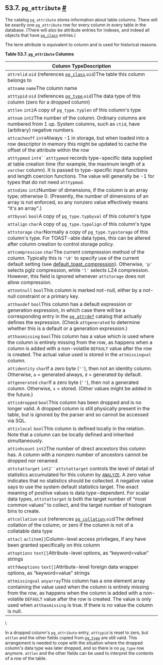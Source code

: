 ## 53.7. `pg_attribute` [#](#CATALOG-PG-ATTRIBUTE)

The catalog `pg_attribute` stores information about table columns. There will be exactly one `pg_attribute` row for every column in every table in the database. (There will also be attribute entries for indexes, and indeed all objects that have [`pg_class`](catalog-pg-class.html "53.11. pg_class") entries.)

The term attribute is equivalent to column and is used for historical reasons.

**Table 53.7. `pg_attribute` Columns**

| Column TypeDescription                                                                                                                                                                                                                                                                                                                                                                                                                                                                                          |
| --------------------------------------------------------------------------------------------------------------------------------------------------------------------------------------------------------------------------------------------------------------------------------------------------------------------------------------------------------------------------------------------------------------------------------------------------------------------------------------------------------------- |
| `attrelid` `oid` (references [`pg_class`](catalog-pg-class.html "53.11. pg_class").`oid`)The table this column belongs to                                                                                                                                                                                                                                                                                                                                                                                       |
| `attname` `name`The column name                                                                                                                                                                                                                                                                                                                                                                                                                                                                                 |
| `atttypid` `oid` (references [`pg_type`](catalog-pg-type.html "53.64. pg_type").`oid`)The data type of this column (zero for a dropped column)                                                                                                                                                                                                                                                                                                                                                                  |
| `attlen` `int2`A copy of `pg_type.typlen` of this column's type                                                                                                                                                                                                                                                                                                                                                                                                                                                 |
| `attnum` `int2`The number of the column. Ordinary columns are numbered from 1 up. System columns, such as `ctid`, have (arbitrary) negative numbers.                                                                                                                                                                                                                                                                                                                                                            |
| `attcacheoff` `int4`Always -1 in storage, but when loaded into a row descriptor in memory this might be updated to cache the offset of the attribute within the row                                                                                                                                                                                                                                                                                                                                             |
| `atttypmod` `int4``atttypmod` records type-specific data supplied at table creation time (for example, the maximum length of a `varchar` column). It is passed to type-specific input functions and length coercion functions. The value will generally be -1 for types that do not need `atttypmod`.                                                                                                                                                                                                           |
| `attndims` `int2`Number of dimensions, if the column is an array type; otherwise 0. (Presently, the number of dimensions of an array is not enforced, so any nonzero value effectively means “it's an array”.)                                                                                                                                                                                                                                                                                                  |
| `attbyval` `bool`A copy of `pg_type.typbyval` of this column's type                                                                                                                                                                                                                                                                                                                                                                                                                                             |
| `attalign` `char`A copy of `pg_type.typalign` of this column's type                                                                                                                                                                                                                                                                                                                                                                                                                                             |
| `attstorage` `char`Normally a copy of `pg_type.typstorage` of this column's type. For TOAST-able data types, this can be altered after column creation to control storage policy.                                                                                                                                                                                                                                                                                                                               |
| `attcompression` `char`The current compression method of the column. Typically this is `'\0'` to specify use of the current default setting (see [default\_toast\_compression](runtime-config-client.html#GUC-DEFAULT-TOAST-COMPRESSION)). Otherwise, `'p'` selects pglz compression, while `'l'` selects LZ4 compression. However, this field is ignored whenever `attstorage` does not allow compression.                                                                                                     |
| `attnotnull` `bool`This column is marked not-null, either by a not-null constraint or a primary key.                                                                                                                                                                                                                                                                                                                                                                                                            |
| `atthasdef` `bool`This column has a default expression or generation expression, in which case there will be a corresponding entry in the [`pg_attrdef`](catalog-pg-attrdef.html "53.6. pg_attrdef") catalog that actually defines the expression. (Check `attgenerated` to determine whether this is a default or a generation expression.)                                                                                                                                                                    |
| `atthasmissing` `bool`This column has a value which is used where the column is entirely missing from the row, as happens when a column is added with a non-volatile `DEFAULT` value after the row is created. The actual value used is stored in the `attmissingval` column.                                                                                                                                                                                                                                   |
| `attidentity` `char`If a zero byte (`''`), then not an identity column. Otherwise, `a` = generated always, `d` = generated by default.                                                                                                                                                                                                                                                                                                                                                                          |
| `attgenerated` `char`If a zero byte (`''`), then not a generated column. Otherwise, `s` = stored. (Other values might be added in the future.)                                                                                                                                                                                                                                                                                                                                                                  |
| `attisdropped` `bool`This column has been dropped and is no longer valid. A dropped column is still physically present in the table, but is ignored by the parser and so cannot be accessed via SQL.                                                                                                                                                                                                                                                                                                            |
| `attislocal` `bool`This column is defined locally in the relation. Note that a column can be locally defined and inherited simultaneously.                                                                                                                                                                                                                                                                                                                                                                      |
| `attinhcount` `int2`The number of direct ancestors this column has. A column with a nonzero number of ancestors cannot be dropped nor renamed.                                                                                                                                                                                                                                                                                                                                                                  |
| `attstattarget` `int2``attstattarget` controls the level of detail of statistics accumulated for this column by [`ANALYZE`](sql-analyze.html "ANALYZE"). A zero value indicates that no statistics should be collected. A negative value says to use the system default statistics target. The exact meaning of positive values is data type-dependent. For scalar data types, `attstattarget` is both the target number of “most common values” to collect, and the target number of histogram bins to create. |
| `attcollation` `oid` (references [`pg_collation`](catalog-pg-collation.html "53.12. pg_collation").`oid`)The defined collation of the column, or zero if the column is not of a collatable data type                                                                                                                                                                                                                                                                                                            |
| `attacl` `aclitem[]`Column-level access privileges, if any have been granted specifically on this column                                                                                                                                                                                                                                                                                                                                                                                                        |
| `attoptions` `text[]`Attribute-level options, as “keyword=value” strings                                                                                                                                                                                                                                                                                                                                                                                                                                        |
| `attfdwoptions` `text[]`Attribute-level foreign data wrapper options, as “keyword=value” strings                                                                                                                                                                                                                                                                                                                                                                                                                |
| `attmissingval` `anyarray`This column has a one element array containing the value used when the column is entirely missing from the row, as happens when the column is added with a non-volatile `DEFAULT` value after the row is created. The value is only used when `atthasmissing` is true. If there is no value the column is null.                                                                                                                                                                       |

\

In a dropped column's `pg_attribute` entry, `atttypid` is reset to zero, but `attlen` and the other fields copied from [`pg_type`](catalog-pg-type.html "53.64. pg_type") are still valid. This arrangement is needed to cope with the situation where the dropped column's data type was later dropped, and so there is no `pg_type` row anymore. `attlen` and the other fields can be used to interpret the contents of a row of the table.